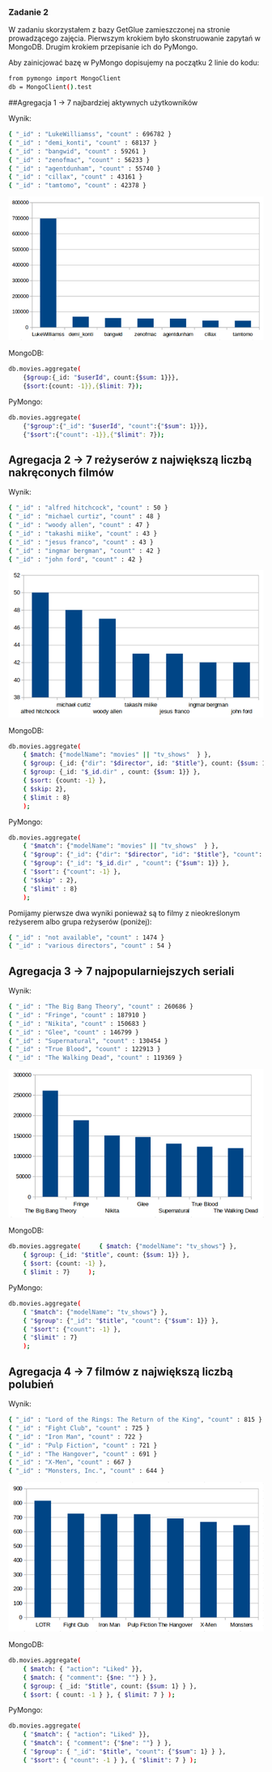### Zadanie 2
W zadaniu skorzystałem z bazy GetGlue zamieszczonej na stronie prowadzącego zajęcia. Pierwszym krokiem było skonstruowanie zapytań w MongoDB. Drugim krokiem przepisanie ich do PyMongo.

Aby zainicjować bazę w PyMongo dopisujemy na początku 2 linie do kodu:
```sh
from pymongo import MongoClient
db = MongoClient().test
```

##Agregacja 1 -> 7 najbardziej aktywnych użytkowników

Wynik:
```sh
{ "_id" : "LukeWilliamss", "count" : 696782 }
{ "_id" : "demi_konti", "count" : 68137 }
{ "_id" : "bangwid", "count" : 59261 }
{ "_id" : "zenofmac", "count" : 56233 }
{ "_id" : "agentdunham", "count" : 55740 }
{ "_id" : "cillax", "count" : 43161 }
{ "_id" : "tamtomo", "count" : 42378 }
```

![Alt text](https://raw.githubusercontent.com/jsalata/NoSQL/master/images/activeusers.png)

MongoDB:
```sh
db.movies.aggregate(
    {$group:{_id: "$userId", count:{$sum: 1}}},
    {$sort:{count: -1}},{$limit: 7});
```
PyMongo:
```sh
db.movies.aggregate(
    {"$group":{"_id": "$userId", "count":{"$sum": 1}}},
    {"$sort":{"count": -1}},{"$limit": 7});
```

## Agregacja 2 -> 7 reżyserów z największą liczbą nakręconych filmów

Wynik:
```sh
{ "_id" : "alfred hitchcock", "count" : 50 }
{ "_id" : "michael curtiz", "count" : 48 }
{ "_id" : "woody allen", "count" : 47 }
{ "_id" : "takashi miike", "count" : 43 }
{ "_id" : "jesus franco", "count" : 43 }
{ "_id" : "ingmar bergman", "count" : 42 }
{ "_id" : "john ford", "count" : 42 }
```

![Alt text](https://raw.githubusercontent.com/jsalata/NoSQL/master/images/directors.png)

MongoDB:
```sh
db.movies.aggregate(
    { $match: {"modelName": "movies" || "tv_shows"  } },
    { $group: {_id: {"dir": "$director", id: "$title"}, count: {$sum: 1}} },
    { $group: {_id: "$_id.dir" , count: {$sum: 1}} },
    { $sort: {count: -1} },
    { $skip: 2},
    { $limit : 8}
    );
```
PyMongo:
```sh
db.movies.aggregate(
    { "$match": {"modelName": "movies" || "tv_shows"  } },
    { "$group": {"_id": {"dir": "$director", "id": "$title"}, "count": {"$sum": 1}} },
    { "$group": {"_id": "$_id.dir" , "count": {"$sum": 1}} },
    { "$sort": {"count": -1} },
    { "$skip" : 2},
    { "$limit" : 8}
    );
```
Pomijamy pierwsze dwa wyniki ponieważ są to filmy z nieokreślonym reżyserem albo grupa reżyserów (poniżej):
```sh
{ "_id" : "not available", "count" : 1474 }
{ "_id" : "various directors", "count" : 54 }
```

## Agregacja 3 -> 7 najpopularniejszych seriali

Wynik:
```sh
{ "_id" : "The Big Bang Theory", "count" : 260686 }
{ "_id" : "Fringe", "count" : 187910 }
{ "_id" : "Nikita", "count" : 150683 }
{ "_id" : "Glee", "count" : 146799 }
{ "_id" : "Supernatural", "count" : 130454 }
{ "_id" : "True Blood", "count" : 122913 }
{ "_id" : "The Walking Dead", "count" : 119369 }
```

![Alt text](https://raw.githubusercontent.com/jsalata/NoSQL/master/images/tvshows.png)

MongoDB:
```sh
db.movies.aggregate(     { $match: {"modelName": "tv_shows"} },
    { $group: {_id: "$title", count: {$sum: 1}} },
    { $sort: {count: -1} },
    { $limit : 7}     );
```
PyMongo:
```sh
db.movies.aggregate(
    { "$match": {"modelName": "tv_shows"} },
    { "$group": {"_id": "$title", "count": {"$sum": 1}} },
    { "$sort": {"count": -1} },
    { "$limit" : 7}
    );
```

## Agregacja 4 -> 7 filmów z największą liczbą polubień

Wynik:
```sh
{ "_id" : "Lord of the Rings: The Return of the King", "count" : 815 }
{ "_id" : "Fight Club", "count" : 725 }
{ "_id" : "Iron Man", "count" : 722 }
{ "_id" : "Pulp Fiction", "count" : 721 }
{ "_id" : "The Hangover", "count" : 691 }
{ "_id" : "X-Men", "count" : 667 }
{ "_id" : "Monsters, Inc.", "count" : 644 }
```

![Alt text](https://raw.githubusercontent.com/jsalata/NoSQL/master/images/likes.png)

MongoDB:
```sh
db.movies.aggregate( 
    { $match: { "action": "Liked" }},
    { $match: { "comment": {$ne: ""} } },
    { $group: { _id: "$title", count: {$sum: 1} } }, 
    { $sort: { count: -1 } }, { $limit: 7 } );
```
PyMongo:
```sh
db.movies.aggregate( 
    { "$match": { "action": "Liked" }},
    { "$match": { "comment": {"$ne": ""} } }, 
    { "$group": { "_id": "$title", "count": {"$sum": 1} } }, 
    { "$sort": { "count": -1 } }, { "$limit": 7 } );
```
